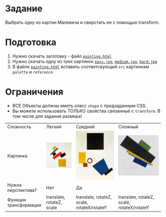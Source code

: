 # Задание
Выбрать одну из картин Малевича и сверстать ее с помощью transform.

# Подготовка 
1. Нужно скачать заготовку - файл [`painting.html`](./painting.html)
2. Нужно скачать одну из трех картинок [`easy.jpg`](./easy.jpg), [`medium.jpg`](./medium.jpg), [`hard.jpg`](./hard.jpg)
3. В файле  [`painting.html`](./painting.html) вставить соответсвующий `src` картинкам `palette` и `reference`

# Ограничения
- ВСЕ Объекты должны иметь класс `shape` с предзаданным CSS. 
- Вы можете использовать ТОЛЬКО свойства связанные с `transform`. В том числе для задания размера!

<table>
  <tr>
    <td>Cложность</td>
    <td>Легкий</td>
    <td>Средний</td >
    <td>Сложный</td>
  </tr>
  <tr>
    <td>Картинка</td>
    <td><img src="./easy.jpg"></td>
    <td><img src="./medium.jpg"></td>
    <td><img src="./hard.jpg"></td>
  </tr>
  <tr>
    <td>Нужна перспектива?</td>
    <td>Нет</td>
    <td colspan="2">Да</td>
  <tr/>
  <tr>
    <td>Функции трансформации</td>
    <td>translate, rotateZ, scale</td>
    <td>translate, rotateZ, scale, rotateX/rotateY</td>
    <td>translate, rotateZ, scale, rotateX/rotateY</td>
  </tr>
</table>